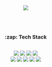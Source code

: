 
<div align=center>

<img src="https://capsule-render.vercel.app/api?type=waving&color=auto&height=200&section=header&text=koo&fontSize=90"/>
<br/><br/><br/><br/>

<h3>:zap: Tech Stack</h3>

<br/>

<img src="https://img.shields.io/badge/React-61DAFB?style=flat&logo=React&logoColor=white"/>

<img src="https://img.shields.io/badge/TypeScript-3178C6?style=flat&logo=TypeScript&logoColor=white"/>

<img src="https://img.shields.io/badge/JavaScript-F7DF1E?style=flat&logo=JavaScript&logoColor=white"/>

<img src="https://img.shields.io/badge/Spring Boot-6DB33F?style=flat&logo=Spring Boot&logoColor=white"/>

<br/>

<img src="https://img.shields.io/badge/AWS-232F3E?style=flat&logo=Amazon AWS&logoColor=white"/>

<img src="https://img.shields.io/badge/JAVA-007396?style=flat&logo=java&logoColor=white">

<img src="https://img.shields.io/badge/CSS-1572B6?style=flat&logo=CSS3&logoColor=white">

<img src="https://img.shields.io/badge/Oracle-F80000?style=flat&logo=Oracle&logoColor=white">

<img src="https://img.shields.io/badge/MsSql-007396?style=flat&logoColor=white">

</div>

